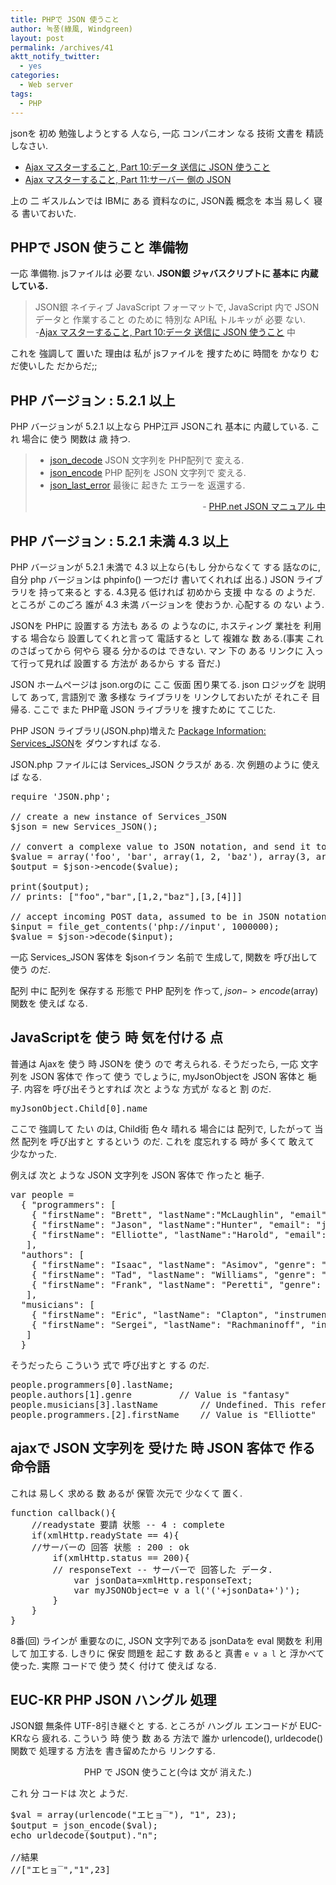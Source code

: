 ```yaml
---
title: PHPで JSON 使うこと
author: 녹풍(綠風, Windgreen)
layout: post
permalink: /archives/41
aktt_notify_twitter:
  - yes
categories:
  - Web server
tags:
  - PHP
---
```

jsonを 初め 勉強しようとする 人なら, 一応 コンパニオン なる 技術 文書を 精読しなさい.

*   <a href="http://www.ibm.com/developerworks/kr/library/wa-ajaxintro10/" target="_blank">Ajax マスターすること, Part 10:データ 送信に JSON 使うこと</a>
*   <a href="http://www.ibm.com/developerworks/kr/library/wa-ajaxintro11.html" target="_blank">Ajax マスターすること, Part 11:サーバー 側の JSON</a>

上の 二 ギスルムンでは IBMに ある 資料なのに, JSON義 概念を 本当 易しく 寝る 書いておいた.

## PHPで JSON 使うこと 準備物

一応 準備物. jsファイルは 必要 ない. **JSON銀 ジャバスクリプトに 基本に 内蔵している.**

> JSON銀 ネイティブ JavaScript フォーマットで, JavaScript 内で JSON データと 作業すること のために 特別な API私 トルキッが 必要 ない.  
> -<a href="http://www.ibm.com/developerworks/kr/library/wa-ajaxintro10/" target="_blank">Ajax マスターすること, Part 10:データ 送信に JSON 使うこと</a> 中

これを 強調して 置いた 理由は 私が jsファイルを 捜すために 時間を かなり むだ使いした だからだ;;

## PHP バージョン : 5.2.1 以上

PHP バージョンが 5.2.1 以上なら PHP江戸 JSONこれ 基本に 内蔵している. これ 場合に 使う 関数は 歳 持つ.

> <ul class="chunklist chunklist_book chunklist_children">
>   <li>
>     <a target="_top" href="http://kr.php.net/manual/en/function.json-decode.php">json_decode</a> JSON 文字列を PHP配列で 変える.
>   </li>
>   <li>
>     <a target="_top" href="http://kr.php.net/manual/en/function.json-encode.php">json_encode</a> PHP 配列を JSON 文字列で 変える.
>   </li>
>   <li>
>     <a target="_top" href="http://kr.php.net/manual/en/function.json-last-error.php">json_last_error</a> 最後に 起きた エラーを 返還する.
>   </li>
> </ul>
> 
> <p style="text-align: right;">
>   - <a href="http://kr.php.net/json" target="_blank">PHP.net JSON マニュアル 中</a>
> </p>

## PHP バージョン : 5.2.1 未満 4.3 以上

PHP バージョンが 5.2.1 未満で 4.3 以上なら(もし 分からなくて する 話なのに, 自分 php バージョンは phpinfo() 一つだけ 書いてくれれば 出る.) JSON ライブラリを 持って来ると する. 4.3見る 低ければ 初めから 支援 中 なる の ようだ. ところが このごろ 誰が 4.3 未満 バージョンを 使おうか. 心配する の ない よう.

JSONを PHPに 設置する 方法も ある の ようなのに, ホスティング 業社を 利用する 場合なら 設置してくれと言って 電話すると して 複雑な 数 ある.(事実 これ のさばってから 何やら 寝る 分かるのは できない. マン 下の ある リンクに 入って行って見れば 設置する 方法が あるから する 音だ.)

JSON ホームページは json.orgのに ここ 仮面 困り果てる. json ロジッグを 説明して あって, 言語別で 激 多様な ライブラリを リンクしておいたが それこそ 目 帰る. ここで また PHP竜 JSON ライブラリを 捜すために てこじた.

PHP JSON ライブラリ(JSON.php)増えた <a href="http://pear.php.net/package/Services_JSON/download/" target="_blank">Package Information: Services_JSON</a>を ダウンすれば なる.

JSON.php ファイルには Services_JSON クラスが ある. 次 例題のように 使えば なる.

<pre class="brush: php;">require &#039;JSON.php&#039;;

// create a new instance of Services_JSON
$json = new Services_JSON();

// convert a complexe value to JSON notation, and send it to the browser
$value = array(&#039;foo&#039;, &#039;bar&#039;, array(1, 2, &#039;baz&#039;), array(3, array(4)));
$output = $json-&gt;encode($value);

print($output);
// prints: ["foo","bar",[1,2,"baz"],[3,[4]]]

// accept incoming POST data, assumed to be in JSON notation
$input = file_get_contents(&#039;php://input&#039;, 1000000);
$value = $json-&gt;decode($input);</pre>

一応 Services_JSON 客体を $jsonイラン 名前で 生成して, 関数を 呼び出して 使う のだ.

配列 中に 配列を 保存する 形態で PHP 配列を 作って, $json->encode($array) 関数を 使えば なる.

## JavaScriptを 使う 時 気を付ける 点

普通は Ajaxを 使う 時 JSONを 使う ので 考えられる. そうだったら, 一応 文字列を JSON 客体で 作って 使う でしょうに, myJsonObjectを JSON 客体と 梔子. 内容を 呼び出そうとすれば 次と ような 方式が なると 割 のだ.

<pre class="brush: javascript; gutter: true; first-line: 1">myJsonObject.Child[0].name</pre>

ここで 強調して たい のは, Child街 色々 晴れる 場合には 配列で, したがって 当然 配列を 呼び出すと するという のだ. これを 度忘れする 時が 多くて 敢えて 少なかった.

例えば 次と ような JSON 文字列を JSON 客体で 作ったと 梔子.

<pre class="brush: jscript;">var people =
  { "programmers": [
    { "firstName": "Brett", "lastName":"McLaughlin", "email": "brett@newInstance.com" },
    { "firstName": "Jason", "lastName":"Hunter", "email": "jason@servlets.com" },
    { "firstName": "Elliotte", "lastName":"Harold", "email": "elharo@macfaq.com" }
   ],
  "authors": [
    { "firstName": "Isaac", "lastName": "Asimov", "genre": "science fiction" },
    { "firstName": "Tad", "lastName": "Williams", "genre": "fantasy" },
    { "firstName": "Frank", "lastName": "Peretti", "genre": "christian fiction" }
   ],
  "musicians": [
    { "firstName": "Eric", "lastName": "Clapton", "instrument": "guitar" },
    { "firstName": "Sergei", "lastName": "Rachmaninoff", "instrument": "piano" }
   ]
  }</pre>

そうだったら こういう 式で 呼び出すと する のだ.

<pre class="brush: jscript;">people.programmers[0].lastName;
people.authors[1].genre			// Value is "fantasy"
people.musicians[3].lastName		// Undefined. This refers to the fourth entry, and there isn&#039;t one
people.programmers.[2].firstName	// Value is "Elliotte"</pre>

## ajaxで JSON 文字列を 受けた 時 JSON 客体で 作る 命令語

これは 易しく 求める 数 あるが 保管 次元で 少なくて 置く.

<pre class="brush: jscript;highlight: [8]; ">function callback(){
	//readystate 要請 状態 -- 4 : complete
	if(xmlHttp.readyState == 4){
	//サーバーの 回答 状態 : 200 : ok
		if(xmlHttp.status == 200){
		// responseText -- サーバーで 回答した データ.
			var jsonData=xmlHttp.responseText;
			var myJSONObject=e v a l(&#039;(&#039;+jsonData+&#039;)&#039;);
		}
	}
}</pre>

8番(回) ラインが 重要なのに, JSON 文字列である jsonDataを eval 関数を 利用して 加工する. しきりに 保安 問題を 起こす 数 あると 真書 `e v a l` と 浮かべて 使った. 実際 コードで 使う 焚く 付けて 使えば なる.

## EUC-KR PHP JSON ハングル 処理

JSON銀 無条件 UTF-8引き継ぐと する. ところが ハングル エンコードが EUC-KRなら 疲れる. こういう 時 使う 数 ある 方法で 誰か urlencode(), urldecode() 関数で 処理する 方法を 書き留めたから リンクする.

<p style="text-align: center;">
  PHP で JSON 使うこと(今は 文が 消えた.)
</p>

これ 分 コードは 次と ようだ.

<pre class="brush: php;">$val = array(urlencode("エヒョ‾"), "1", 23);
$output = json_encode($val);
echo urldecode($output)."n";

//結果
//["エヒョ‾","1",23]</pre>